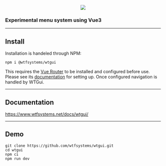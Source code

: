 <p align="center"><img src="https://github.com/wtfsystems/wtgui/blob/master/public/wtgui_logo.png"/></p>

### Experimental menu system using Vue3

-----

##  Install

Installation is handeled through NPM:

```
npm i @wtfsystems/wtgui
```

This requires the [Vue Router](https://router.vuejs.org/) to be installed and configured before use.  Please see its [documentation](https://router.vuejs.org/guide/) for setting up.  Once configured navigation is handled by WTGui.

-----

## Documentation
<https://www.wtfsystems.net/docs/wtgui/>

-----

## Demo

```
git clone https://github.com/wtfsystems/wtgui.git
cd wtgui
npm ci
npm run dev
```
